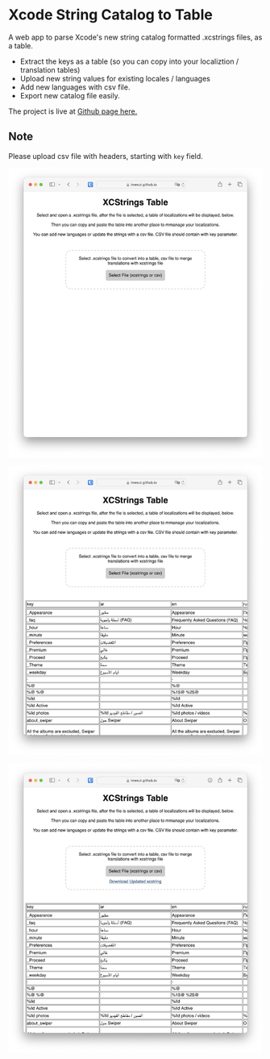 # Xcode String Catalog to Table

A web app to parse Xcode's new string catalog formatted .xcstrings files, as a table.

- Extract the keys as a table (so you can copy into your localiztion / translation tables)
- Upload new string values for existing locales / languages
- Add new languages with csv file.
- Export new catalog file easily.

The project is live at [Github page here.](https://imesut.github.io/xcstrings-to-table-webapp/)

## Note

Please upload csv file with headers, starting with `key` field.

![General View](img/1.jpeg)

![When catalog file is loaded](img/2.jpeg)

![When a merge file is prepared.](img/3.jpeg)